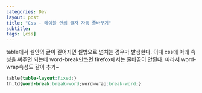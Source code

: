 ```yaml
---
categories: Dev
layout: post
title: "Css - 테이블 안의 글자 자동 줄바꾸기"
subtitle: 
tags: [css]
---
```

table에서 셀안의 글이 길어지면 셀밖으로 넘치는 경우가 발생한다. 이때 css에 아래 속성을 써주면 되는데 word-break만쓰면 firefox에서는 줄바꿈이 안된다.
따라서 word-wrap속성도 같이 추가~

```css
table{table-layout:fixed;}
th,td{word-break:break-word;word-wrap:break-word;}
```
